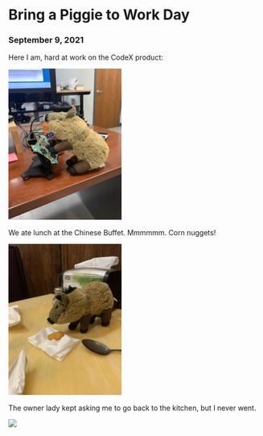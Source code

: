 # Bring a Piggie to Work Day
### September 9, 2021

Here I am, hard at work on the CodeX product:

![](/blog/pics/03-work/03-work.jpg)

We ate lunch at the Chinese Buffet. Mmmmmm. Corn nuggets!

![](/blog/pics/03-work/03-corn.jpg)

The owner lady kept asking me to go back to the kitchen, but I never went.

![](/blog/pics/03-work/03.dinghow.jpg)
